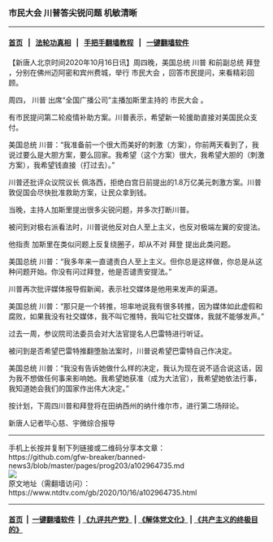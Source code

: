 ### 市民大会 川普答尖锐问题 机敏清晰
------------------------

#### [首页](https://github.com/gfw-breaker/banned-news3/blob/master/README.md) &nbsp;&nbsp;|&nbsp;&nbsp; [法轮功真相](https://github.com/begood0513/basic/blob/master/README.md)  &nbsp;&nbsp;|&nbsp;&nbsp; [手把手翻墙教程](https://github.com/gfw-breaker/guides/wiki)  &nbsp;&nbsp;|&nbsp;&nbsp; [一键翻墙软件](https://github.com/gfw-breaker/nogfw/blob/master/README.md)  



<div><div class="post_content" itemprop="articleBody">
 <p>
  【新唐人北京时间2020年10月16日讯】周四晚，美国总统
  <ok href="https://www.ntdtv.com/gb/川普.htm">
   川普
  </ok>
  和前副总统
  <ok href="https://www.ntdtv.com/gb/拜登.htm">
   拜登
  </ok>
  ，分别在佛州迈阿密和宾州费城，举行
  <ok href="https://www.ntdtv.com/gb/市民大会.htm">
   市民大会
  </ok>
  ，回答市民提问，来看精彩回顾。
 </p>
 <p>
  周四，
  <ok href="https://www.ntdtv.com/gb/川普.htm">
   川普
  </ok>
  出席“全国广播公司”主播加斯里主持的
  <ok href="https://www.ntdtv.com/gb/市民大会.htm">
   市民大会
  </ok>
  。
 </p>
 <p>
  有市民提问第二轮疫情补助方案。川普表示，希望新一轮援助直接对美国民众支付。
 </p>
 <p>
  美国总统 川普：“我准备前一个很大而美好的刺激（方案），你前两天看到了，我说过要么是大胆方案，要么回家。我希望（这个方案）很大，我希望大胆的（刺激方案），我希望钱直接（打过去）。”
 </p>
 <p>
  川普还批评众议院议长 佩洛西，拒绝白宫日前提出的1.8万亿美元刺激方案。川普敦促国会尽快批准救助方案，让民众拿到钱。
 </p>
 <p>
  当晚，主持人加斯里提出很多尖锐问题，并多次打断川普。
 </p>
 <p>
  被问到对极右派看法时，川普说他反对白人至上主义，也反对极端左翼的安提法。
 </p>
 <p>
  他指责 加斯里在类似问题上反复绕圈子，却从不对
  <ok href="https://www.ntdtv.com/gb/拜登.htm">
   拜登
  </ok>
  提出此类问题。
 </p>
 <p>
  美国总统 川普：“我多年来一直谴责白人至上主义。但你总是这样做，你总是从这种问题开始。你没有问过拜登，他是否谴责安提法。”
 </p>
 <p>
  川普再次批评媒体报导假新闻，表示社交媒体是他用来发声的渠道。
 </p>
 <p>
  美国总统 川普：“那只是一个转推，坦率地说我有很多转推，因为媒体如此虚假和腐败，如果我没有社交媒体，我不叫它推特，我叫它社交媒体，我就不能够发声。”
 </p>
 <p>
  过去一周，参议院司法委员会对大法官提名人巴雷特进行听证。
 </p>
 <p>
  被问到是否希望巴雷特推翻堕胎法案时，川普说希望巴雷特自己作决定。
 </p>
 <p>
  美国总统 川普：“我没有告诉她做什么样的决定，我认为现在说不适合说这话，因为我不想做任何事来影响她。我希望她获准（成为大法官），我希望她依法行事，我知道她会我们的国家作出伟大决定。”
 </p>
 <p>
  按计划，下周四川普和拜登将在田纳西州的纳什维尔市，进行第二场辩论。
 </p>
 <p>
  新唐人记者毕心慈、宇微综合报导
 </p>
 <div class="single_ad">
 </div>
</div>
</div>
<hr/>
手机上长按并复制下列链接或二维码分享本文章：<br/>
https://github.com/gfw-breaker/banned-news3/blob/master/pages/prog203/a102964735.md <br/>
<a href='https://github.com/gfw-breaker/banned-news3/blob/master/pages/prog203/a102964735.md'><img src='https://github.com/gfw-breaker/banned-news3/blob/master/pages/prog203/a102964735.md.png'/></a> <br/>
原文地址（需翻墙访问）：https://www.ntdtv.com/gb/2020/10/16/a102964735.html


------------------------
#### [首页](https://github.com/gfw-breaker/banned-news3/blob/master/README.md) &nbsp;|&nbsp; [一键翻墙软件](https://github.com/gfw-breaker/nogfw/blob/master/README.md) &nbsp;| [《九评共产党》](https://github.com/gfw-breaker/9ping.md/blob/master/README.md#九评之一评共产党是什么) | [《解体党文化》](https://github.com/gfw-breaker/jtdwh.md/blob/master/README.md) | [《共产主义的终极目的》](https://github.com/gfw-breaker/gczydzjmd.md/blob/master/README.md)


<img src='http://gfw-breaker.win/banned-news3/pages/prog203/a102964735.md' width='0px' height='0px'/>